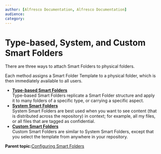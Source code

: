 ```yaml
---
author: [Alfresco Documentation, Alfresco Documentation]
audience: 
category: 
---
```


# Type-based, System, and Custom Smart Folders

There are three ways to attach Smart Folders to physical folders.

Each method assigns a Smart Folder Template to a physical folder, which is then immediately available to all users.

-   **[Type-based Smart Folders](../concepts/sf-folder-type.md)**  
Type-based Smart Folders replicate a Smart Folder structure and apply it to many folders of a specific type, or carrying a specific aspect.
-   **[System Smart Folders](../concepts/sf-folder-system.md)**  
System Smart Folders are best used when you want to see content \(that is distributed across the repository\) in context; for example, all my files, or all files that are tagged as confidential.
-   **[Custom Smart Folders](../concepts/sf-folder-custom.md)**  
Custom Smart Folders are similar to System Smart Folders, except that you select the template from anywhere in your repository.

**Parent topic:**[Configuring Smart Folders](../concepts/sf-intro.md)

